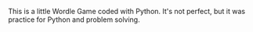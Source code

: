 This is a little Wordle Game coded with Python. It's not perfect, but it was practice for Python and problem solving.

